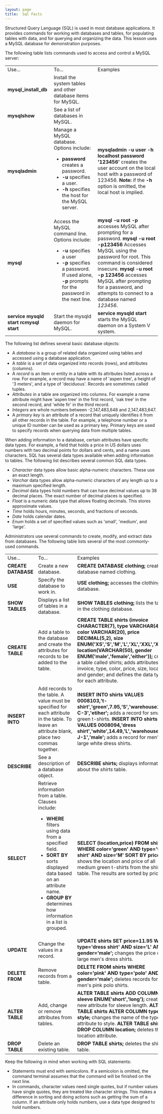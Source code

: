 ```yaml
---
layout: page
title:  Sql Facts
---
```


Structured Query Language (SQL) is used in most database applications. It
provides commands for working with databases and tables, for populating tables
with data, and for querying and organizing the data. This lesson uses a MySQL
database for demonstration purposes.

The following table lists commands used to access and control a MySQL server:

<table>

<tr> <td>Use...</td> <td>To...</td> <td>Examples</td>

</tr>

<tr> <td><b>mysql_install_db</b></td> <td>Install the system tables and other
database items for MySQL.</td> <td> </td>

</tr>

<tr> <td><b>mysqlshow</b></td> <td>See a list of databases in MySQL.</td> <td>
</td>

</tr>

<tr> <td><b>mysqladmin</b></td> <td>Manage a MySQL database. Options include:

<ul>

<li><b>password</b> creates a password.

</li>

<li><b>-u</b> specifies a user.

</li>

<li><b>-h</b> specifies the host for the MySQL server.

</li>

</ul> </td> <td><b>mysqladmin -u user -h localhost password '123456'</b>
creates the user account on the local host with a password of 123456.  
<b>Note:</b> if the <b>-h</b> option is omitted, the local host is implied.
</td>

</tr>

<tr> <td><b>mysql</b></td> <td>Access the MySQL command line. Options include:

<ul>

<li><b>-u </b>specifies a user

</li>

<li><b>-p </b>specifies a password. If used alone,<b> -p</b> prompts for the
password in the next line.

</li>

</ul> </td> <td><b>mysql</b> <b>-u root -p </b>accesses MySQL after prompting
for a password.  
<b>mysql -u root -p123456</b> Accesses MySQL using the password for root. This
command is considered insecure.  
<b>mysql -u root -p 123456</b> accesses MySQL after prompting for a password,
and attempts to connect to a database named <i>123456</i>.</td>

</tr>

<tr> <td><b>service mysqld start rcmysql start </b></td> <td>Start the mysqld
daemon for MySQL. </td> <td><b>service mysqld start </b>starts the MySQL
daemon on a System V system.</td>

</tr> </table>

The following list defines several basic database objects:

  * A _database_ is a group of related data organized using tables and accessed using a database application. 
  * A _table_ is a set of data organized into records (rows), and attributes (columns).
  * A _record_ is an item or entity in a table with its attributes listed across a row. For example, a record may have a name of 'aspen tree', a height of '3 meters', and a type of 'deciduous'. Records are sometimes called tuples.
  * _Attributes_ in a table are organized into columns. For example a name attribute might have 'aspen tree' in the first record, 'oak tree' in the second record, and 'white fir' in the third record.
  * _Integers_ are whole numbers between -2,147,483,648 and 2,147,483,647.
  * A _primary key_ is an attribute of a record that uniquely identifies it from all other records in the table. For example, a telephone number or a unique ID number can be used as a primary key. Primary keys are used to specify records when querying data from multiple tables.

When adding information to a database, certain attributes have specific data
types. For example, a field that holds a price in US dollars uses numbers with
two decimal points for dollars and cents, and a name uses characters. SQL has
several data types available when adding information to tables. The following
list describes several common SQL data types.

  * _Character_ data types allow basic alpha-numeric characters. These use an exact length.
  * _Varchar_ data types allow alpha-numeric characters of any length up to a maximum specified length.
  * _Decimal_ data types hold numbers that can have decimal values up to 38 decimal places. The exact number of decimal places is specified.
  * _Float_ is a numeric data type that allows floating decimals. This stores approximate values.
  * _Time_ holds hours, minutes, seconds, and fractions of seconds.
  * _Date_ holds calendar dates.
  * _Enum_ holds a set of specified values such as 'small', 'medium', and 'large'.

Administrators use several commands to create, modify, and extract data from
databases. The following table lists several of the most commonly-used
commands.

<table>

<tr> <td>Use...</td> <td>To...</td> <td>Examples</td>

</tr>

<tr> <td><b>CREATE DATABASE</b></td> <td>Create a new database. </td>
<td><b>CREATE DATABASE clothing; </b>creates a database named clothing. </td>

</tr>

<tr> <td><b>USE</b></td> <td>Specify the database to work in. </td> <td><b>USE
clothing;</b> accesses the clothing database. </td>

</tr>

<tr> <td><b>SHOW TABLES</b></td> <td>Displays a list of tables in a
database.</td> <td><b>SHOW TABLES clothing;</b> lists the tables in the
clothing database.</td>

</tr>

<tr> <td><b>CREATE TABLE</b></td> <td>Add a table to the database and create
the attributes for records to be added to the table. </td> <td><b>CREATE TABLE
shirts (invoice CHARACTER(7), type VARCHAR(40), color VARCHAR(20), price
DECIMAL(5,2), size ENUM('XS','S','M','L','XL','XXL','XXXL'),
location(VARCHAR(50), gender ENUM('male','female','either')); </b>creates a
table called shirts; adds attributes for invoice, type, color, price, size,
location, and gender; and defines the data types for each attribute.</td>

</tr>

<tr> <td><b>INSERT INTO</b></td> <td>Add records to the table. A value must be
specified for each attribute in the table. To leave an attribute blank, place
two commas together. </td> <td><b>INSERT INTO shirts VALUES
0008103,'t-shirt','green',7.95,'S','warehouse1 13-C-3','etiher';</b> adds a
record for small green t-shirts.  
<b>INSERT INTO shirts VALUES 0008094,'dress
shirt','white',14.49,'L','warehouse1 5-J-1','male';</b> adds a record for
men's large white dress shirts.</td>

</tr>

<tr> <td><b>DESCRIBE</b></td> <td>See a description of a database object.</td>
<td><b>DESCRIBE shirts;</b> displays information about the <i>shirts</i>
table. </td>

</tr>

<tr> <td><b>SELECT</b></td> <td>Retrieve information from a table. Clauses
include:

<ul>

<li><b>WHERE</b> filters using data from a specified field.

</li>

<li><b>SORT BY</b> sorts displayed data based on an attribute name.

</li>

<li><b>GROUP BY</b> determines how information in a list is grouped.

</li>

</ul> </td> <td><b>SELECT (location,price) FROM shirt WHERE color='green' AND
type='t-shirt' AND size='M' SORT BY price;</b> shows the location and price of
all medium green t-shirts from the shirt table. The results are sorted by
price.</td>

</tr>

<tr> <td><b>UPDATE</b></td> <td>Change the values in a record. </td>
<td><b>UPDATE shirts SET price=11.95 WHERE type='dress shirt' AND size='L' AND
gender='male';</b> changes the price on large men's dress shirts.</td>

</tr>

<tr> <td><b>DELETE FROM</b></td> <td>Remove records from a table. </td>
<td><b>DELETE FROM shirts WHERE color='pink' AND type='polo' AND
gender='male';</b> deletes records for men's pink polo shirts. </td>

</tr>

<tr> <td><b>ALTER TABLE</b></td> <td>Add, change or remove attributes from
tables. </td> <td><b>ALTER TABLE shirts ADD COLUMN sleeve
ENUM('short','long');</b> creates a new attribute for sleeve length.  
<b>ALTER TABLE shirts ALTER COLUMN type style;</b> changes the name of the
type attribute to style.  
<b>ALTER TABLE shirts DROP COLUMN location;</b> deletes the location
attribute. </td>

</tr>

<tr> <td><b>DROP TABLE</b></td> <td>Delete an existing table. </td>
<td><b>DROP TABLE shirts;</b> deletes the shirts table.</td>

</tr> </table>

Keep the following in mind when working with SQL statements:

  * Statements must end with semicolons. If a semicolon is omitted, the command terminal assumes that the command will be finished on the next line.
  * In commands, character values need single quotes, but if number values have single quotes, they are treated like character strings. This makes a difference in sorting and doing actions such as getting the sum of a column. If an attribute only holds numbers, use a data type designed to hold numbers.

